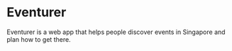 # Eventurer
Eventurer is a web app that helps people discover events in Singapore and plan how to get there.  

